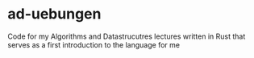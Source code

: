 # ad-uebungen
Code for my Algorithms and Datastrucutres lectures written in Rust that serves as a first introduction to the language for me
